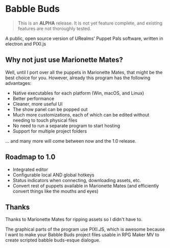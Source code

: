 # Babble Buds

> This is an **ALPHA** release. It is not yet feature complete, and existing features are not thoroughly tested. 

A public, open source version of URealms' Puppet Pals software, written in electron and PIXI.js

## Why not just use Marionette Mates?

Well, until I port over all the puppets in Marionette Mates, that might be the best choice for you. However, already this program has the following advantages:

- Native executables for each platform (Win, macOS, and Linux)
- Better performance
- Cleaner, more useful UI
- The show panel can be popped out
- Much more customizations, each of which can be edited without needing to touch physical files
- No need to run a separate program to start hosting
- Support for multiple project folders

... and many more will come between now and the 1.0 release. 

## Roadmap to 1.0

- Integrated editor
- Configurable local AND global hotkeys
- Status indicators when connecting, downloading assets, etc.
- Convert rest of puppets available in Marionette Mates (and efficiently convert things like the mouths and eyes)

## Thanks

Thanks to Marionette Mates for ripping assets so I didn't have to. 

The graphical parts of the program use PIXI.JS, which is awesome because I want to make your Babble Buds project files usable in RPG Maker MV to create scripted babble buds-esque dialogue. 
